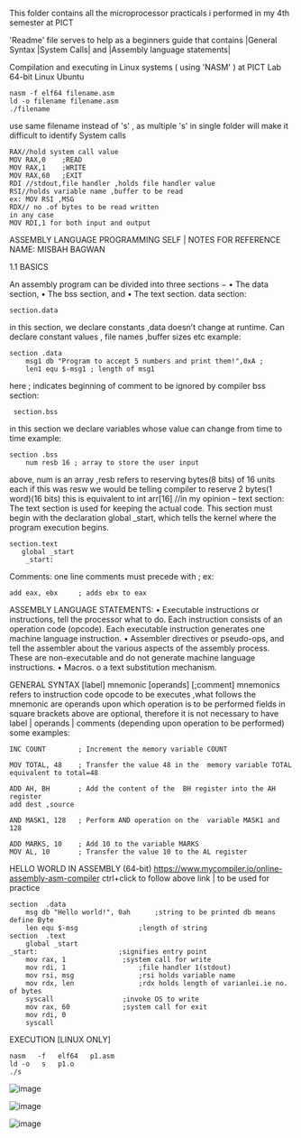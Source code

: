 This folder contains all the microprocessor practicals i performed in my 4th semester at PICT

'Readme' file serves to help as a beginners guide that contains |General Syntax |System Calls| and |Assembly language statements|

Compilation and executing in Linux systems ( using 'NASM' ) at PICT Lab
64-bit Linux Ubuntu

    nasm -f elf64 filename.asm                                
    ld -o filename filename.asm
    ./filename

use same filename instead of 's' , as multiple 's' in single folder will make it difficult to identify 
System calls

    RAX//hold system call value
    MOV RAX,0    ;READ
    MOV RAX,1    ;WRITE
    MOV RAX,60   ;EXIT 
    RDI //stdout,file handler ,holds file handler value
    RSI//holds variable name ,buffer to be read
    ex: MOV RSI ,MSG
    RDX// no .of bytes to be read written 
    in any case
    MOV RDI,1 for both input and output

ASSEMBLY LANGUAGE PROGRAMMING
SELF | NOTES FOR REFERENCE
NAME: MISBAH BAGWAN

1.1	BASICS

An assembly program can be divided into three sections −
•	The data section,
•	The bss section, and
•	The text section.
data section:

    section.data
in this section, we declare constants ,data doesn’t change at runtime. Can declare constant values , file names ,buffer sizes etc 
example:

    section .data
        msg1 db "Program to accept 5 numbers and print them!",0xA ; 
        len1 equ $-msg1 ; length of msg1
here ; indicates beginning of comment to be ignored by compiler
bss section:
	
     section.bss
in this section we declare variables whose value can change from time to time
example:

    section .bss
        num resb 16 ; array to store the user input

above, num is an array ,resb refers to reserving bytes(8 bits) of 16 units each
if this was resw we would be telling compiler to reserve 2 bytes(1 word)(16 bits) 
this is equivalent to int arr[16]  //in my opinion – 
text section:
The text section is used for keeping the actual code. This section must begin with the declaration global _start, which tells the kernel where the program execution begins.

    section.text
       global _start
        _start:
Comments:
one line comments must precede with ;
ex:
    
    add eax, ebx     ; adds ebx to eax

ASSEMBLY LANGUAGE STATEMENTS:
•	Executable instructions or instructions,
tell the processor what to do. Each instruction consists of an operation code (opcode). Each executable instruction generates one machine language instruction.
•	Assembler directives or pseudo-ops, and
tell the assembler about the various aspects of the assembly process. These are non-executable and do not generate machine language instructions.
•	Macros.
o	a text substitution mechanism.

GENERAL SYNTAX
[label]   mnemonic   [operands]   [;comment]
mnemonics refers to instruction code opcode to be executes ,what follows the mnemonic are operands upon which operation is to be performed 
fields in square brackets above are optional, therefore it is not necessary to have label | operands | comments (depending upon operation to be performed)
some examples:

    INC COUNT        ; Increment the memory variable COUNT

    MOV TOTAL, 48    ; Transfer the value 48 in the  memory variable TOTAL
    equivalent to total=48
					  
    ADD AH, BH       ; Add the content of the  BH register into the AH register
    add dest ,source
					  
    AND MASK1, 128   ; Perform AND operation on the  variable MASK1 and 128
					  
    ADD MARKS, 10    ; Add 10 to the variable MARKS
    MOV AL, 10       ; Transfer the value 10 to the AL register

HELLO WORLD IN ASSEMBLY (64-bit)
https://www.mycompiler.io/online-assembly-asm-compiler
ctrl+click to follow above link | to be used for practice 

    section  .data
        msg db "Hello world!", 0ah		;string to be printed db means define Byte
        len equ $-msg				;length of string
    section  .text
        global _start
    _start:					   ;signifies entry point
        mov rax, 1				;system call for write
        mov rdi, 1					;file handler 1(stdout)
        mov rsi, msg				;rsi holds variable name
        mov rdx, len				;rdx holds length of varianlei.ie no. of bytes
        syscall					;invoke OS to write
        mov rax, 60				;system call for exit
        mov rdi, 0
        syscall
 
EXECUTION  [LINUX  ONLY]
 

    nasm   -f   elf64   p1.asm
    ld -o   s   p1.o
    ./s

![image](https://github.com/user-attachments/assets/53f47676-1035-4295-ae71-d067c24c1b01)

![image](https://github.com/user-attachments/assets/f6557b36-d154-4b8c-a7ad-98dc8ccf814b)

![image](https://github.com/user-attachments/assets/aeb41e58-0008-4b58-9342-fc9e9f49e6ed)

 
 
 
 




  

 






